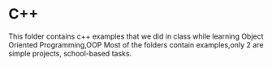 # C++
This folder contains c++ examples that we did in class while learning Object Oriented Programming,OOP
Most of  the folders contain examples,only 2 are simple projects, school-based tasks.

